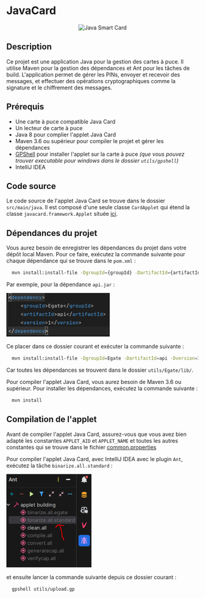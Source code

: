 # JavaCard

<p align="center">
  <img src="https://www.microcosm.com/images/products/java-smart-card.png" alt="Java Smart Card">
</p>

## Description

Ce projet est une application Java pour la gestion des cartes à puce. Il utilise Maven pour la gestion des dépendances
et Ant pour les tâches de build. L'application permet de gérer les PINs, envoyer et recevoir des messages, et effectuer
des opérations cryptographiques comme la signature et le chiffrement des messages.

## Prérequis

- Une carte à puce compatible Java Card
- Un lecteur de carte à puce
- Java 8 pour complier l'applet Java Card
- Maven 3.6 ou supérieur pour compiler le projet et gérer les dépendances
- [GPShell](https://kaoh.github.io/globalplatform/) pour installer l'applet sur la carte à puce *(que vous pouvez
  trouver executable pour windows dans le dossier `utils/gpshell`)*
- IntelliJ IDEA

## Code source

Le code source de l'applet Java Card se trouve dans le dossier `src/main/java`. Il est composé d'une seule classe
`CardApplet` qui étend la classe `javacard.framework.Applet` située [ici](src/main/java/polytech/CardApplet.java).

## Dépendances du projet

Vous aurez besoin de enregistrer les dépendances du projet dans votre dépôt local Maven. Pour ce faire, exécutez la
commande suivante pour chaque dépendance qui se trouve dans le `pom.xml` :

```bash
  mvn install:install-file -DgroupId={groupId} -DartifactId={artifactId} -Dversion={version} -Dpackaging=jar -Dfile={PATH_TO_JAR}
```

Par exemple, pour la dépendance `api.jar` :

![img.png](images/pomExemple.png)

Ce placer dans ce dossier courant et exécuter la commande suivante :

```bash
  mvn install:install-file -DgroupId=Egate -DartifactId=api -Dversion=1 -Dpackaging=jar -Dfile=utils/Egate/lib/api.jar
```

Car toutes les dépendances se trouvent dans le dossier `utils/Egate/lib/`.

Pour compiler l'applet Java Card, vous aurez besoin de Maven 3.6 ou supérieur. Pour installer les dépendances, exécutez
la commande suivante :

```bash
  mvn install
```

## Compilation de l'applet

Avant de compiler l'applet Java Card, assurez-vous que vous avez bien adapté les constantes `APPLET_AID` et
`APPLET_NAME` et toutes les autres constantes qui se trouve dans le fichier [common.properties](utils/common.properties)

Pour compiler l'applet Java Card, avec IntelliJ IDEA avec le plugin `Ant`, exécutez la tâche `binarize.all.standard` :

![img.png](images/compileApplet.png)

et ensuite lancer la commande suivante depuis ce dossier courant :

```bash
  gpshell utils/upload.gp
```


